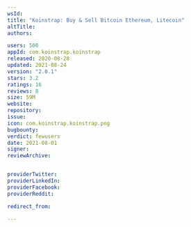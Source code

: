 ```yaml
---
wsId: 
title: "Koinstrap: Buy & Sell Bitcoin Ethereum, Litecoin"
altTitle: 
authors:

users: 500
appId: com.koinstrap.koinstrap
released: 2020-08-28
updated: 2021-08-24
version: "2.0.1"
stars: 3.2
ratings: 16
reviews: 8
size: 59M
website: 
repository: 
issue: 
icon: com.koinstrap.koinstrap.png
bugbounty: 
verdict: fewusers
date: 2021-08-01
signer: 
reviewArchive:


providerTwitter: 
providerLinkedIn: 
providerFacebook: 
providerReddit: 

redirect_from:

---
```




